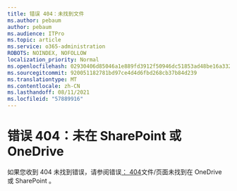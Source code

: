 ```yaml
---
title: 错误 404：未找到文件
ms.author: pebaum
author: pebaum
ms.audience: ITPro
ms.topic: article
ms.service: o365-administration
ROBOTS: NOINDEX, NOFOLLOW
localization_priority: Normal
ms.openlocfilehash: 02930406d85046a1e889fd3912f50946dc51853ad48be16a3320611d943a0d8d
ms.sourcegitcommit: 920051182781bd97ce4d4d6fbd268cb37b84d239
ms.translationtype: MT
ms.contentlocale: zh-CN
ms.lasthandoff: 08/11/2021
ms.locfileid: "57889916"
---
```

# <a name="error-404-file-not-found-in-sharepoint-or-onedrive"></a>错误 404：未在 SharePoint 或 OneDrive

如果您收到 404 未找到错误，请参阅错误[： 404](https://docs.microsoft.com/sharepoint/troubleshoot/administration/error-404-onedrive-sharepoint)文件/页面未找到在 OneDrive 或 SharePoint 。
